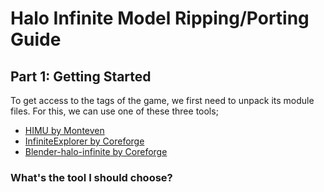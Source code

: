 # Halo Infinite Model Ripping/Porting Guide

## Part 1: Getting Started
To get access to the tags of the game, we first need to unpack its module files. For this, we can use one of these three tools;
- [HIMU by Monteven](https://github.com/MontagueM/HaloInfiniteModuleUnpacker)
- [InfiniteExplorer by Coreforge](https://github.com/Coreforge/infiniteExplorer)
- [Blender-halo-infinite by Coreforge](https://github.com/Coreforge/blender-halo-infinite)
### What's the tool I should choose?
    
